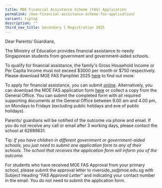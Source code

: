 ```yaml
---
title: MOE Financial Assistance Scheme (FAS) Application
permalink: /moe-financial-assistance-scheme-fas-application/
variant: tiptap
description: ""
third_nav_title: Secondary 1 Registration 2025
---
```

<p>Dear Parents/ Guardians,</p>
<p>The Ministry of Education provides financial assistance to needy Singaporean
students from government and government-aided schools.</p>
<p>To qualify for financial assistance, the family's Gross Household Income
or Per Capita Income must not exceed $3000 per month or $750 respectively.
Please download MOE FAS Pamphlet 2025 <a href="/files/Secondary 1 Registration 2025/MOE_Financial_Assistance_Scheme__FAS_.pdf" rel="noopener noreferrer nofollow" target="_blank">here</a> to
find out more.</p>
<p>To apply for financial assistance, you can submit <a href="https://form.gov.sg/6666a548f71e023bcbe7c9b7" rel="noopener noreferrer nofollow" target="_blank">online</a>. Alternatively,
you can download the MOE FAS application form <a href="https://www.moe.gov.sg/financial-matters/-/media/files/financial-matters/moe-fas-application-form.pdf" rel="noopener noreferrer nofollow" target="_blank">here</a> or
collect a copy from the General Office. You can submit the completed form
with all required supporting documents at the General Office between 9.00
am and 4.00 pm, on Mondays to Fridays (excluding public holidays and eve
of public holidays).</p>
<p>Parents/ guardians will be notified of the outcome via phone and email.
If you do not receive any call or email after 3 working days, please contact
the school at 62699631.</p>
<p>Tip: <em>If you have children in different government or government-aided schools, you just need to submit one application form to any of their schools. The school that receives the application form will inform you of the outcome.</em>
</p>
<p>For students who have received MOE FAS Approval from your primary school,
please submit the approval letter to <a rel="noopener noreferrer nofollow" target="_blank">riverside_ss@moe.edu.sg</a> with
Subject Heading “<em>FAS Approval Lette</em>r” and indicating your contact
number in the email. You do not need to submit the application form.</p>